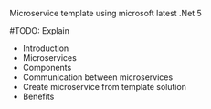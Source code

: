 Microservice template using microsoft latest .Net 5

#TODO: Explain
* Introduction
* Microservices
* Components
* Communication between microservices
* Create microservice from template solution
* Benefits

